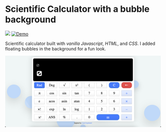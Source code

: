 # Scientific Calculator with a bubble background

![](https://img.shields.io/github/languages/top/nanifour/scientific-calculator?style=for-the-badge)        [![Demo](https://img.shields.io/badge/Site_Demo-informational?style=for-the-badge&logo=github)](https://nanifour.github.io/scientific-calculator/)

Scientific calculator built with *vanilla Javascript*, *HTML*, and *CSS*. 
I added floating bubbles in the background for a fun look.


![screenshot](images/screenshot.png)





